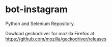 # bot-instagram
Python and Selenium Repository.

Dowload geckodriver for mozilla Firefox at https://github.com/mozilla/geckodriver/releases
